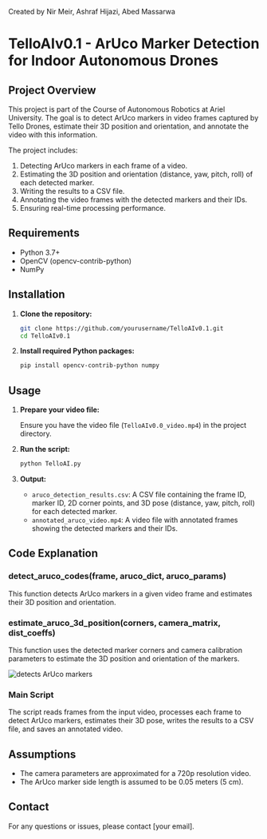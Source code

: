 Created by Nir Meir, Ashraf Hijazi, Abed Massarwa

# TelloAIv0.1 - ArUco Marker Detection for Indoor Autonomous Drones

## Project Overview

This project is part of the Course of Autonomous Robotics at Ariel University. The goal is to detect ArUco markers in video frames captured by Tello Drones, estimate their 3D position and orientation, and annotate the video with this information.

The project includes:
1. Detecting ArUco markers in each frame of a video.
2. Estimating the 3D position and orientation (distance, yaw, pitch, roll) of each detected marker.
3. Writing the results to a CSV file.
4. Annotating the video frames with the detected markers and their IDs.
5. Ensuring real-time processing performance.

## Requirements

- Python 3.7+
- OpenCV (opencv-contrib-python)
- NumPy

## Installation

1. **Clone the repository:**

    ```bash
    git clone https://github.com/yourusername/TelloAIv0.1.git
    cd TelloAIv0.1
    ```

2. **Install required Python packages:**

    ```bash
    pip install opencv-contrib-python numpy
    ```

## Usage

1. **Prepare your video file:**
   
   Ensure you have the video file (`TelloAIv0.0_video.mp4`) in the project directory.

2. **Run the script:**

    ```bash
    python TelloAI.py
    ```

3. **Output:**

    - `aruco_detection_results.csv`: A CSV file containing the frame ID, marker ID, 2D corner points, and 3D pose (distance, yaw, pitch, roll) for each detected marker.
    - `annotated_aruco_video.mp4`: A video file with annotated frames showing the detected markers and their IDs.

## Code Explanation

### detect_aruco_codes(frame, aruco_dict, aruco_params)

This function detects ArUco markers in a given video frame and estimates their 3D position and orientation.


### estimate_aruco_3d_position(corners, camera_matrix, dist_coeffs)

This function uses the detected marker corners and camera calibration parameters to estimate the 3D position and orientation of the markers.

![detects ArUco markers](https://github.com/nirmeir/TelloAI-V.0.1/assets/24902621/1d89e151-d8e2-4461-9925-b8c0c71dc57b)

### Main Script

The script reads frames from the input video, processes each frame to detect ArUco markers, estimates their 3D pose, writes the results to a CSV file, and saves an annotated video.

## Assumptions

- The camera parameters are approximated for a 720p resolution video.
- The ArUco marker side length is assumed to be 0.05 meters (5 cm).



## Contact

For any questions or issues, please contact [your email].
